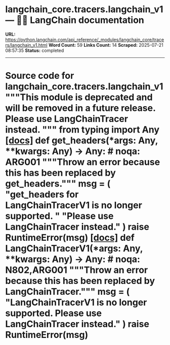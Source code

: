 # langchain_core.tracers.langchain_v1 — 🦜🔗 LangChain  documentation

**URL:** https://python.langchain.com/api_reference/_modules/langchain_core/tracers/langchain_v1.html
**Word Count:** 59
**Links Count:** 14
**Scraped:** 2025-07-21 08:57:35
**Status:** completed

---

# Source code for langchain\_core.tracers.langchain\_v1               """This module is deprecated and will be removed in a future release.          Please use LangChainTracer instead.     """          from typing import Any                              [[docs]](https://python.langchain.com/api_reference/core/tracers/langchain_core.tracers.langchain_v1.get_headers.html#langchain_core.tracers.langchain_v1.get_headers)     def get_headers(*args: Any, **kwargs: Any) -> Any:  # noqa: ARG001         """Throw an error because this has been replaced by get_headers."""         msg = (             "get_headers for LangChainTracerV1 is no longer supported. "             "Please use LangChainTracer instead."         )         raise RuntimeError(msg)                                             [[docs]](https://python.langchain.com/api_reference/core/tracers/langchain_core.tracers.langchain_v1.LangChainTracerV1.html#langchain_core.tracers.langchain_v1.LangChainTracerV1)     def LangChainTracerV1(*args: Any, **kwargs: Any) -> Any:  # noqa: N802,ARG001         """Throw an error because this has been replaced by LangChainTracer."""         msg = (             "LangChainTracerV1 is no longer supported. Please use LangChainTracer instead."         )         raise RuntimeError(msg)